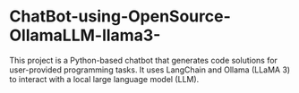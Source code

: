 # ChatBot-using-OpenSource-OllamaLLM-llama3-
This project is a Python-based chatbot that generates code solutions for user-provided programming tasks. It uses LangChain and Ollama (LLaMA 3) to interact with a local large language model (LLM).
